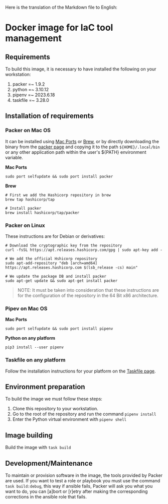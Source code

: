 Here is the translation of the Markdown file to English:

# Docker image for IaC tool management

## Requirements

To build this image, it is necessary to have installed the following on your workstation:

1. packer =~ 1.9.2
2. python =~ 3.10.12
3. pipenv =~ 2023.6.18
4. taskfile =~ 3.28.0

## Installation of requirements

### Packer on Mac OS

It can be installed using [Mac Ports](https://www.macports.org/install.php) or [Brew](https://docs.brew.sh/Installation), or by directly downloading the binary from the [packer page](https://developer.hashicorp.com/packer/downloads) and copying it to the path `${HOME}/.local/bin` or any other application path within the user's ${PATH} environment variable.

**Mac Ports**

```shell
sudo port selfupdate && sudo port install packer
```

**Brew**

```shell
# First we add the Hashicorp repository in brew
brew tap hashicorp/tap

# Install packer
brew install hashicorp/tap/packer
```

### Packer on Linux

These instructions are for Debian or derivatives:

```shell
# Download the cryptographic key from the repository
curl -fsSL https://apt.releases.hashicorp.com/gpg | sudo apt-key add -

# We add the official Hshicorp repository
sudo apt-add-repository "deb [arch=amd64] https://apt.releases.hashicorp.com $(lsb_release -cs) main"

# We update the package DB and install packer
sudo apt-get update && sudo apt-get install packer
```

> NOTE: It must be taken into consideration that these instructions are for the configuration of the repository in the 64 Bit x86 architecture.

### Pipev on Mac OS

**Mac Ports**

```shell
sudo port selfupdate && sudo port install pipenv
```

**Python on any platform**

```shell
pip3 install --user pipenv
```

### Taskfile on any platform

Follow the installation instructions for your platform on the [Taskfile page](https://taskfile.dev/installation/).

## Environment preparation

To build the image we must follow these steps:

1. Clone this repository to your workstation.
2. Go to the root of the repository and run the command `pipenv install`
3. Enter the Python virtual environment with `pipenv shell`

## Image building

Build the image with `task build`

## Development/Maintenance

To maintain or provision software in the image, the tools provided by Packer are used. If you want to test a role or playbook you must use the command `task build:debug`, this way if ansible fails, Packer will ask you what you want to do, you can [a]bort or [r]etry after making the corresponding corrections in the ansible role that fails.

